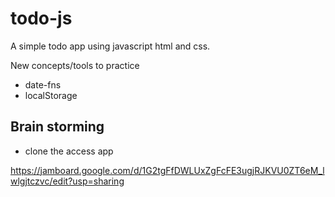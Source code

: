 # todo-js

A simple todo app using javascript html and css.

New concepts/tools to practice

- date-fns
- localStorage

## Brain storming

- clone the access app

https://jamboard.google.com/d/1G2tgFfDWLUxZgFcFE3ugjRJKVU0ZT6eM_lwlgjtczvc/edit?usp=sharing
